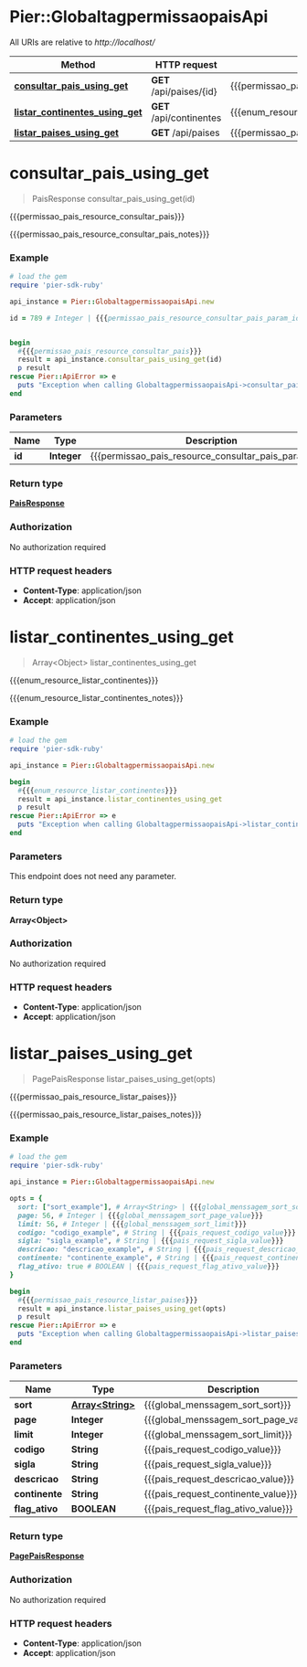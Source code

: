 # Pier::GlobaltagpermissaopaisApi

All URIs are relative to *http://localhost/*

Method | HTTP request | Description
------------- | ------------- | -------------
[**consultar_pais_using_get**](GlobaltagpermissaopaisApi.md#consultar_pais_using_get) | **GET** /api/paises/{id} | {{{permissao_pais_resource_consultar_pais}}}
[**listar_continentes_using_get**](GlobaltagpermissaopaisApi.md#listar_continentes_using_get) | **GET** /api/continentes | {{{enum_resource_listar_continentes}}}
[**listar_paises_using_get**](GlobaltagpermissaopaisApi.md#listar_paises_using_get) | **GET** /api/paises | {{{permissao_pais_resource_listar_paises}}}


# **consultar_pais_using_get**
> PaisResponse consultar_pais_using_get(id)

{{{permissao_pais_resource_consultar_pais}}}

{{{permissao_pais_resource_consultar_pais_notes}}}

### Example
```ruby
# load the gem
require 'pier-sdk-ruby'

api_instance = Pier::GlobaltagpermissaopaisApi.new

id = 789 # Integer | {{{permissao_pais_resource_consultar_pais_param_id}}}


begin
  #{{{permissao_pais_resource_consultar_pais}}}
  result = api_instance.consultar_pais_using_get(id)
  p result
rescue Pier::ApiError => e
  puts "Exception when calling GlobaltagpermissaopaisApi->consultar_pais_using_get: #{e}"
end
```

### Parameters

Name | Type | Description  | Notes
------------- | ------------- | ------------- | -------------
 **id** | **Integer**| {{{permissao_pais_resource_consultar_pais_param_id}}} | 

### Return type

[**PaisResponse**](PaisResponse.md)

### Authorization

No authorization required

### HTTP request headers

 - **Content-Type**: application/json
 - **Accept**: application/json



# **listar_continentes_using_get**
> Array&lt;Object&gt; listar_continentes_using_get

{{{enum_resource_listar_continentes}}}

{{{enum_resource_listar_continentes_notes}}}

### Example
```ruby
# load the gem
require 'pier-sdk-ruby'

api_instance = Pier::GlobaltagpermissaopaisApi.new

begin
  #{{{enum_resource_listar_continentes}}}
  result = api_instance.listar_continentes_using_get
  p result
rescue Pier::ApiError => e
  puts "Exception when calling GlobaltagpermissaopaisApi->listar_continentes_using_get: #{e}"
end
```

### Parameters
This endpoint does not need any parameter.

### Return type

**Array&lt;Object&gt;**

### Authorization

No authorization required

### HTTP request headers

 - **Content-Type**: application/json
 - **Accept**: application/json



# **listar_paises_using_get**
> PagePaisResponse listar_paises_using_get(opts)

{{{permissao_pais_resource_listar_paises}}}

{{{permissao_pais_resource_listar_paises_notes}}}

### Example
```ruby
# load the gem
require 'pier-sdk-ruby'

api_instance = Pier::GlobaltagpermissaopaisApi.new

opts = { 
  sort: ["sort_example"], # Array<String> | {{{global_menssagem_sort_sort}}}
  page: 56, # Integer | {{{global_menssagem_sort_page_value}}}
  limit: 56, # Integer | {{{global_menssagem_sort_limit}}}
  codigo: "codigo_example", # String | {{{pais_request_codigo_value}}}
  sigla: "sigla_example", # String | {{{pais_request_sigla_value}}}
  descricao: "descricao_example", # String | {{{pais_request_descricao_value}}}
  continente: "continente_example", # String | {{{pais_request_continente_value}}}
  flag_ativo: true # BOOLEAN | {{{pais_request_flag_ativo_value}}}
}

begin
  #{{{permissao_pais_resource_listar_paises}}}
  result = api_instance.listar_paises_using_get(opts)
  p result
rescue Pier::ApiError => e
  puts "Exception when calling GlobaltagpermissaopaisApi->listar_paises_using_get: #{e}"
end
```

### Parameters

Name | Type | Description  | Notes
------------- | ------------- | ------------- | -------------
 **sort** | [**Array&lt;String&gt;**](String.md)| {{{global_menssagem_sort_sort}}} | [optional] 
 **page** | **Integer**| {{{global_menssagem_sort_page_value}}} | [optional] 
 **limit** | **Integer**| {{{global_menssagem_sort_limit}}} | [optional] 
 **codigo** | **String**| {{{pais_request_codigo_value}}} | [optional] 
 **sigla** | **String**| {{{pais_request_sigla_value}}} | [optional] 
 **descricao** | **String**| {{{pais_request_descricao_value}}} | [optional] 
 **continente** | **String**| {{{pais_request_continente_value}}} | [optional] 
 **flag_ativo** | **BOOLEAN**| {{{pais_request_flag_ativo_value}}} | [optional] 

### Return type

[**PagePaisResponse**](PagePaisResponse.md)

### Authorization

No authorization required

### HTTP request headers

 - **Content-Type**: application/json
 - **Accept**: application/json




